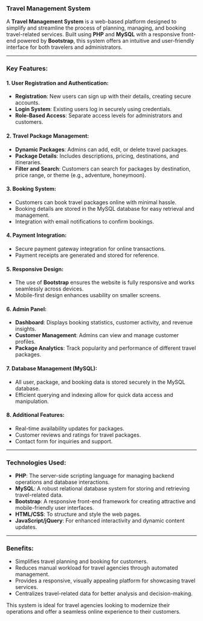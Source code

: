 ### Travel Management System  
A **Travel Management System** is a web-based platform designed to simplify and streamline the process of planning, managing, and booking travel-related services. Built using **PHP** and **MySQL** with a responsive front-end powered by **Bootstrap**, this system offers an intuitive and user-friendly interface for both travelers and administrators.

---

### Key Features:

#### 1. **User Registration and Authentication**:  
   - **Registration**: New users can sign up with their details, creating secure accounts.  
   - **Login System**: Existing users log in securely using credentials.  
   - **Role-Based Access**: Separate access levels for administrators and customers.  

#### 2. **Travel Package Management**:  
   - **Dynamic Packages**: Admins can add, edit, or delete travel packages.  
   - **Package Details**: Includes descriptions, pricing, destinations, and itineraries.  
   - **Filter and Search**: Customers can search for packages by destination, price range, or theme (e.g., adventure, honeymoon).  

#### 3. **Booking System**:  
   - Customers can book travel packages online with minimal hassle.  
   - Booking details are stored in the MySQL database for easy retrieval and management.  
   - Integration with email notifications to confirm bookings.  

#### 4. **Payment Integration**:  
   - Secure payment gateway integration for online transactions.  
   - Payment receipts are generated and stored for reference.  

#### 5. **Responsive Design**:  
   - The use of **Bootstrap** ensures the website is fully responsive and works seamlessly across devices.  
   - Mobile-first design enhances usability on smaller screens.  

#### 6. **Admin Panel**:  
   - **Dashboard**: Displays booking statistics, customer activity, and revenue insights.  
   - **Customer Management**: Admins can view and manage customer profiles.  
   - **Package Analytics**: Track popularity and performance of different travel packages.  

#### 7. **Database Management (MySQL)**:  
   - All user, package, and booking data is stored securely in the MySQL database.  
   - Efficient querying and indexing allow for quick data access and manipulation.  

#### 8. **Additional Features**:  
   - Real-time availability updates for packages.  
   - Customer reviews and ratings for travel packages.  
   - Contact form for inquiries and support.  

---

### Technologies Used:
- **PHP**: The server-side scripting language for managing backend operations and database interactions.  
- **MySQL**: A robust relational database system for storing and retrieving travel-related data.  
- **Bootstrap**: A responsive front-end framework for creating attractive and mobile-friendly user interfaces.  
- **HTML/CSS**: To structure and style the web pages.  
- **JavaScript/jQuery**: For enhanced interactivity and dynamic content updates.

---

### Benefits:
- Simplifies travel planning and booking for customers.  
- Reduces manual workload for travel agencies through automated management.  
- Provides a responsive, visually appealing platform for showcasing travel services.  
- Centralizes travel-related data for better analysis and decision-making.  

This system is ideal for travel agencies looking to modernize their operations and offer a seamless online experience to their customers.
